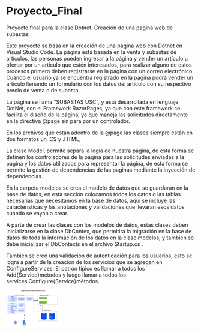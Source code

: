 # Proyecto_Final
Proyecto final para la clase Dotnet. Creación de una pagina web de subastas


Este proyecto se basa en la creación de una página web con Dotnet en Visual Studio Code. La página está basada en la venta y subastas de artículos, las personas pueden ingresar a la página y vender un artículo u ofertar por un artículo que estén interesados, para realizar alguno de estos procesos primero deben registrarse en la página con un correo electrónico. Cuando el usuario ya se encuentra registrado en la página podrá vender un artículo llenando un formulario con los datos del articulo con su respectivo precio de venta o de subasta.

La página se llama “SUBASTAS USC”, y está desarrollada en lenguaje DotNet, con el Framework RazorPages, ya que con este framework se facilita el diseño de la página, ya que maneja las solicitudes directamente en la directiva @page sin para por un controlador.

En los archivos que están adentro de la @page las clases siempre están en dos formatos un .CS y .HTML, 

La clase Model, permite separa la logia de nuestra página, de esta forma se definen los controladores de la página para las solicitudes enviadas a la página y los datos utilizados para representar la página, de esta forma se permite la gestión de dependencias de las paginas mediante la inyección de dependencias.

En la carpeta modelos se crea el modelo de datos que se guardaran en la base de datos, en esta sección colocamos todos los datos o las tablas necesarias que necesitamos en la base de datos, aquí se incluye las características y las anotaciones y validaciones que llevaran esos datos cuando se vayan a crear.

A parte de crear las clases con los modelos de datos, estas clases deben inicializarse en la clase DbContex, que permitirá la migración en la base de datos de toda la información de los datos en la clase modelos, y también se debe inicializar el DbContexts en el archivo Startup.cs .

También se creó una validación de autenticación para los usuarios, esto se logra a partir de la creación de los servicios que se agregan en ConfigureServices. El patrón típico es llamar a todos los Add{Service}métodos y luego llamar a todos los services.Configure{Service}métodos.


<img src='https://raw.githubusercontent.com/Julian6605/imagenes/main/ARQUITECTURA.PNG' alt='' height='100'>
